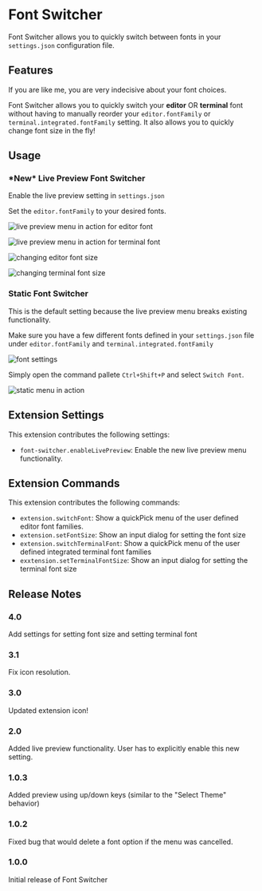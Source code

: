 # Font Switcher

Font Switcher allows you to quickly switch between fonts in your `settings.json` configuration file.

## Features

If you are like me, you are very indecisive about your font choices.

Font Switcher allows you to quickly switch your **editor** OR **terminal** font without having to manually reorder your `editor.fontFamily` or `terminal.integrated.fontFamily` setting. It also allows you to quickly change font size in the fly!

## Usage

### **\*New\* Live Preview Font Switcher**

Enable the live preview setting in `settings.json`

Set the `editor.fontFamily` to your desired fonts.

![live preview menu in action for editor font](https://i.imgur.com/ilB6LYv.gif)


![live preview menu in action for terminal font](https://github.com/HO-COOH/font-switcher/raw/master/screenshots/ChangeTerminalFont.gif)


![changing editor font size](https://github.com/HO-COOH/font-switcher/raw/master/screenshots/ChangeEditorFontSize.gif)


![changing terminal font size](https://github.com/HO-COOH/font-switcher/raw/master/screenshots/ChangeTerminalFontSize.gif)


### Static Font Switcher

This is the default setting because the live preview menu breaks existing functionality.

Make sure you have a few different fonts defined in your `settings.json` file under `editor.fontFamily` and `terminal.integrated.fontFamily`

![font settings](https://i.imgur.com/3nZpkup.png)

Simply open the command pallete `Ctrl+Shift+P` and select `Switch Font`.

![static menu in action](https://i.imgur.com/nhxH2uH.gif)

## Extension Settings

This extension contributes the following settings:

- `font-switcher.enableLivePreview`: Enable the new live preview menu functionality.

## Extension Commands

This extension contributes the following commands:

- `extension.switchFont`: Show a quickPick menu of the user defined editor font families.
- `extension.setFontSize`: Show an input dialog for setting the font size
- `extension.switchTerminalFont`: Show a quickPick menu of the user defined integrated terminal font families
- `exxtension.setTerminalFontSize`: Show an input dialog for setting the terminal font size

## Release Notes

### 4.0

Add settings for setting font size and setting terminal font 

### 3.1

Fix icon resolution.

### 3.0

Updated extension icon!

### 2.0

Added live preview functionality. User has to explicitly enable this new setting.

### 1.0.3

Added preview using up/down keys (similar to the "Select Theme" behavior)

### 1.0.2

Fixed bug that would delete a font option if the menu was cancelled.

### 1.0.0

Initial release of Font Switcher
